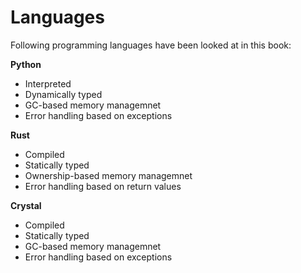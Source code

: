 # Languages

Following programming languages have been looked at in this book:

**Python**

- Interpreted
- Dynamically typed
- GC-based memory managemnet
- Error handling based on exceptions

**Rust**

- Compiled
- Statically typed
- Ownership-based memory managemnet
- Error handling based on return values

**Crystal**

- Compiled
- Statically typed
- GC-based memory managemnet
- Error handling based on exceptions
